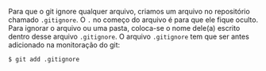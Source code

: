 Para que o git ignore qualquer arquivo, criamos um arquivo no repositório chamado `.gitignore`. O `.` no começo do arquivo é para que ele fique oculto.<br>
Para ignorar o arquivo ou uma pasta, coloca-se o nome dele(a) escrito dentro desse arquivo `.gitignore`. O arquivo `.gitignore` tem que ser antes adicionado na monitoração do git:
```
$ git add .gitignore
```